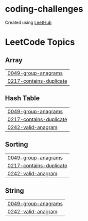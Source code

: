 # coding-challenges
Created using [LeetHub](https://github.com/QasimWani/LeetHub)

<!---LeetCode Topics Start-->
# LeetCode Topics
## Array
|  |
| ------- |
| [0049-group-anagrams](https://github.com/ht-l1/coding-challenges/tree/master/0049-group-anagrams) |
| [0217-contains-duplicate](https://github.com/ht-l1/coding-challenges/tree/master/0217-contains-duplicate) |
## Hash Table
|  |
| ------- |
| [0049-group-anagrams](https://github.com/ht-l1/coding-challenges/tree/master/0049-group-anagrams) |
| [0217-contains-duplicate](https://github.com/ht-l1/coding-challenges/tree/master/0217-contains-duplicate) |
| [0242-valid-anagram](https://github.com/ht-l1/coding-challenges/tree/master/0242-valid-anagram) |
## Sorting
|  |
| ------- |
| [0049-group-anagrams](https://github.com/ht-l1/coding-challenges/tree/master/0049-group-anagrams) |
| [0217-contains-duplicate](https://github.com/ht-l1/coding-challenges/tree/master/0217-contains-duplicate) |
| [0242-valid-anagram](https://github.com/ht-l1/coding-challenges/tree/master/0242-valid-anagram) |
## String
|  |
| ------- |
| [0049-group-anagrams](https://github.com/ht-l1/coding-challenges/tree/master/0049-group-anagrams) |
| [0242-valid-anagram](https://github.com/ht-l1/coding-challenges/tree/master/0242-valid-anagram) |
<!---LeetCode Topics End-->